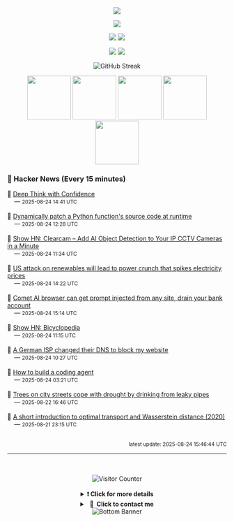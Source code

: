 <div align="center">
  <img src="https://readme-typing-svg.herokuapp.com?font=Fira+Code&weight=600&size=19&duration=3000&pause=1000&color=F7931A&center=true&vCenter=true&width=600&lines=%F0%9F%91%8B+Hi+%2C++I'm+(+Esmaeil+Asadi+%3C%3D%3E+%D8%A7%D8%B3%D9%80%D9%85%D9%80%D8%A7%D8%B9%D9%80%DB%8C%D9%80%D9%84+%D8%A7%D8%B3%D9%80%D8%AF%DB%8C+)"/>
</div>

<p align="center">
  <img src="http://github-profile-summary-cards.vercel.app/api/cards/profile-details?username=Null-Err0r&theme=gruvbox" />
</p>
<p align="center">
  <img src="http://github-profile-summary-cards.vercel.app/api/cards/repos-per-language?username=Null-Err0r&theme=gruvbox" />
  <img src="http://github-profile-summary-cards.vercel.app/api/cards/most-commit-language?username=Null-Err0r&theme=gruvbox" />
</p>
<p align="center">
  <img src="http://github-profile-summary-cards.vercel.app/api/cards/stats?username=Null-Err0r&theme=gruvbox" />
  <img src="http://github-profile-summary-cards.vercel.app/api/cards/productive-time?username=Null-Err0r&theme=gruvbox&utcOffset=8" />
</p>
<div align="center">
  <img src="https://streak-stats.demolab.com/?user=null-err0r&theme=gruvbox" alt="GitHub Streak" />
</div>

  <tr>
      <p align="center">
          <img src="https://img.shields.io/badge/Linux-d65d0e?style=for-the-badge&logo=linux&logoColor=282828" width="100"/>
           <img src="https://img.shields.io/badge/Rust-d65d0e?style=for-the-badge&logo=rust&logoColor=white&labelColor=282828" width="100"/>
           <img src="https://img.shields.io/badge/Python-d65d0e?style=for-the-badge&logo=python&logoColor=282828" width="100"/>
           <img src="https://img.shields.io/badge/Android-d65d0e?style=for-the-badge&logo=android&logoColor=282828" width="100"/>
           <img src="https://img.shields.io/badge/JavaScript-d65d0e?style=for-the-badge&logo=javascript&logoColor=282828" width="100"/>
      </p>
  </tr>

### 📰 Hacker News (Every 15 minutes)

<!-- HACKER_NEWS_START -->
🔹 <a href='https://arxiviq.substack.com/p/deep-think-with-confidence' target='_blank' rel='noopener noreferrer'>Deep Think with Confidence</a><br>&nbsp;&nbsp;&nbsp;&nbsp;— <small>2025-08-24 14:41 UTC</small><br><br>
🔹 <a href='https://ericmjl.github.io/blog/2025/8/23/wicked-python-trickery-dynamically-patch-a-python-functions-source-code-at-runtime/' target='_blank' rel='noopener noreferrer'>Dynamically patch a Python function's source code at runtime</a><br>&nbsp;&nbsp;&nbsp;&nbsp;— <small>2025-08-24 12:28 UTC</small><br><br>
🔹 <a href='https://github.com/roryclear/clearcam' target='_blank' rel='noopener noreferrer'>Show HN: Clearcam – Add AI Object Detection to Your IP CCTV Cameras in a Minute</a><br>&nbsp;&nbsp;&nbsp;&nbsp;— <small>2025-08-24 11:34 UTC</small><br><br>
🔹 <a href='https://www.cnbc.com/2025/08/24/solar-wind-renewable-trump-tariff-utility-tax-credit-itc-ptc-obbb-electricity-price.html' target='_blank' rel='noopener noreferrer'>US attack on renewables will lead to power crunch that spikes electricity prices</a><br>&nbsp;&nbsp;&nbsp;&nbsp;— <small>2025-08-24 14:22 UTC</small><br><br>
🔹 <a href='https://twitter.com/zack_overflow/status/1959308058200551721' target='_blank' rel='noopener noreferrer'>Comet AI browser can get prompt injected from any site, drain your bank account</a><br>&nbsp;&nbsp;&nbsp;&nbsp;— <small>2025-08-24 15:14 UTC</small><br><br>
🔹 <a href='https://bicyclopedia.lemoing.ca/' target='_blank' rel='noopener noreferrer'>Show HN: Bicyclopedia</a><br>&nbsp;&nbsp;&nbsp;&nbsp;— <small>2025-08-24 11:15 UTC</small><br><br>
🔹 <a href='https://lina.sh/blog/telefonica-sabotages-me' target='_blank' rel='noopener noreferrer'>A German ISP changed their DNS to block my website</a><br>&nbsp;&nbsp;&nbsp;&nbsp;— <small>2025-08-24 10:27 UTC</small><br><br>
🔹 <a href='https://ghuntley.com/agent/' target='_blank' rel='noopener noreferrer'>How to build a coding agent</a><br>&nbsp;&nbsp;&nbsp;&nbsp;— <small>2025-08-24 03:21 UTC</small><br><br>
🔹 <a href='https://www.newscientist.com/article/2487804-trees-on-city-streets-cope-with-drought-by-drinking-from-leaky-pipes/' target='_blank' rel='noopener noreferrer'>Trees on city streets cope with drought by drinking from leaky pipes</a><br>&nbsp;&nbsp;&nbsp;&nbsp;— <small>2025-08-22 16:46 UTC</small><br><br>
🔹 <a href='https://alexhwilliams.info/itsneuronalblog/2020/10/09/optimal-transport/' target='_blank' rel='noopener noreferrer'>A short introduction to optimal transport and Wasserstein distance (2020)</a><br>&nbsp;&nbsp;&nbsp;&nbsp;— <small>2025-08-21 23:15 UTC</small><br><br>
<!-- HACKER_NEWS_END -->

<p align="right"><small>latest update: 
<!-- HACKER_NEWS_LAST_UPDATED -->2025-08-24 15:46:44 UTC<!-- /HACKER_NEWS_LAST_UPDATED -->
</small></p>

<hr>

<div align="center">
  <br> </br>
  <img src="https://ghvc.kabelkultur.se/?username=null-err0r&abbreviated=true&color=ff5500&label=%E2%81%AE%20%E2%81%AE%E2%81%AE%20%E2%81%AE%E2%81%AE%20%20%F0%9F%91%80%20%E2%81%AE%20%E2%81%AE%E2%81%AE%20%E2%81%AE%E2%81%AEVisitor%E2%81%AE%20%E2%81%AE%E2%81%AE%20%E2%81%AE%E2%81%AE%20%F0%9F%91%80%E2%81%AE%20%E2%81%AE%E2%81%AE%20%E2%81%AE%E2%81%AE%E2%81%AE%20%E2%81%AE%E2%81%AE%20%E2%81%AE%E2%81%AE⁮⁮" alt="Visitor Counter" />
  <br> </br>
</div>
<details align="center">
<summary> <b> ❗️ Click for more details</b> </summary>
<br>
<div align="center">
  <a href="https://next.ossinsight.io/widgets/official/analyze-user-contribution-time-distribution?user_id=19436819&period=all_times" target="_blank" style="display: block;">
    <picture>
      <source media="(prefers-color-scheme: dark)" srcset="https://next.ossinsight.io/widgets/official/analyze-user-contribution-time-distribution/thumbnail.png?user_id=19436819&period=all_times&image_size=auto&color_scheme=dark" width="700" height="auto">
      <img alt="Contribution Time Distribution" src="https://next.ossinsight.io/widgets/official/analyze-user-contribution-time-distribution/thumbnail.png?user_id=19436819&period=all_times&image_size=auto&color_scheme=dark" width="700" height="auto">
    </picture>
  </a>
</div>
<div align="center">
  <a href="https://next.ossinsight.io/widgets/official/compose-user-dashboard-stats?user_id=19436819" target="_blank" style="display: block;">
    <picture>
      <source media="(prefers-color-scheme: dark)" srcset="https://next.ossinsight.io/widgets/official/compose-user-dashboard-stats/thumbnail.png?user_id=19436819&image_size=auto&color_scheme=dark" width="700" height="auto">
      <img alt="Dashboard Stats" src="https://next.ossinsight.io/widgets/official/compose-user-dashboard-stats/thumbnail.png?user_id=19436819&image_size=auto&color_scheme=dark" width="700" height="auto">
    </picture>
  </a>
</div>
<div align="center">
  <a href="https://next.ossinsight.io/widgets/official/compose-org-activity-map?activity=stars&role=stars&owner_id=19436819&period=past_12_months" target="_blank" style="display: block;">
    <picture>
      <source media="(prefers-color-scheme: dark)" srcset="https://next.ossinsight.io/widgets/official/compose-org-activity-map/thumbnail.png?activity=stars&role=stars&owner_id=19436819&period=past_12_months&image_size=4x7&color_scheme=dark" width="700" height="auto">
      <img alt="Geographical Distribution" src="https://next.ossinsight.io/widgets/official/compose-org-activity-map/thumbnail.png?activity=stars&role=stars&owner_id=19436819&period=past_12_months&image_size=4x7&color_scheme=dark" width="700" height="auto">
    </picture>
  </a>
</div>
<div align="center">
  <img src="https://github-readme-activity-graph.vercel.app/graph?username=Null-Err0r&theme=gruvbox" alt="Activity Graph" />
</div>
<br>
</details>
<details align="center">
<summary> <b>  💬  Click to contact me</b> </summary>
<br>
<div align="center">
  <br><br>
  <a href="https://t.me/NullError_ir" target="_blank">
    <img src="https://img.shields.io/badge/Telegram-black?style=for-the-badge&logo=Telegram" alt="Telegram" />
  </a>
</div>
<br>
</details>
<div align="center">
  <img src="https://raw.githubusercontent.com/Trilokia/Trilokia/379277808c61ef204768a61bbc5d25bc7798ccf1/bottom_header.svg" alt="Bottom Banner" />
</div>



